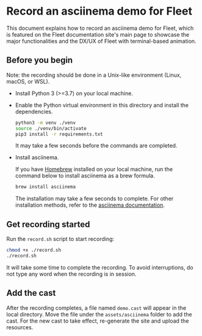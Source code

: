 # Record an asciinema demo for Fleet

This document explains how to record an asciinema demo for Fleet, which is featured
on the Fleet documentation site's main page to showcase the major functionalities
and the DX/UX of Fleet with terminal-based animation.

## Before you begin

Note: the recording should be done in a Unix-like environment (Linux, macOS, or WSL).

* Install Python 3 (>=3.7) on your local machine.
* Enable the Python virtual environment in this directory and install the dependencies.

    ```sh
    python3 -m venv ./venv
    source ./venv/bin/activate
    pip3 install -r requirements.txt
    ```

    It may take a few seconds before the commands are completed.

* Install asciinema.

    If you have [Homebrew](brew.sh) installed on your local machine, run the command below
    to install asciinema as a brew formula.

    ```sh
    brew install asciinema
    ```

    The installation may take a few seconds to complete. For other installation methods,
    refer to the [asciinema documentation](https://docs.asciinema.org/getting-started).

## Get recording started

Run the `record.sh` script to start recording:

```sh
chmod +x ./record.sh
./record.sh
```

It will take some time to complete the recording. To avoid interruptions, do not type
any word when the recording is in session.

## Add the cast

After the recording completes, a file named `demo.cast` will appear in the local directory.
Move the file under the `assets/asciinema` folder to add the cast. For the new cast to take effect,
re-generate the site and upload the resources.


